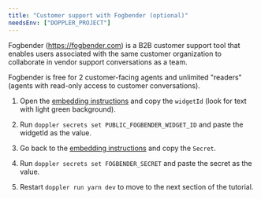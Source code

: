 ```yaml
---
title: "Customer support with Fogbender (optional)"
needsEnv: ["DOPPLER_PROJECT"]
---
```


Fogbender (<a href="https://fogbender.com" target="_blank">https://fogbender.com</a>) is a B2B customer support tool that enables users associated with the same customer organization to collaborate in vendor support conversations as a team.

Fogbender is free for 2 customer-facing agents and unlimited "readers" (agents with read-only access to customer conversations).

1. Open the <a href="https://fogbender.com/admin/-/-/settings/embed" target="_blank">embedding instructions</a> and copy the `widgetId` (look for text with light green background).

2. Run `doppler secrets set PUBLIC_FOGBENDER_WIDGET_ID` and paste the widgetId as the value.

3. Go back to the <a href="https://fogbender.com/admin/-/-/settings/embed" target="_blank">embedding instructions</a> and copy the `Secret`.

4. Run `doppler secrets set FOGBENDER_SECRET` and paste the secret as the value.

5. Restart `doppler run yarn dev` to move to the next section of the tutorial.
